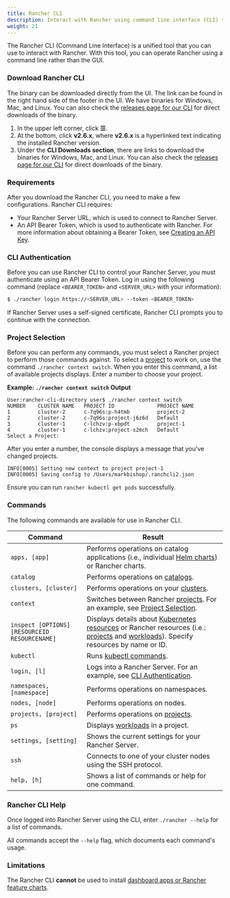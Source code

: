 ```yaml
---
title: Rancher CLI
description: Interact with Rancher using command line interface (CLI) tools from your workstation.
weight: 21
---
```


The Rancher CLI (Command Line Interface) is a unified tool that you can use to interact with Rancher. With this tool, you can operate Rancher using a command line rather than the GUI.

### Download Rancher CLI

The binary can be downloaded directly from the UI. The link can be found in the right hand side of the footer in the UI. We have binaries for Windows, Mac, and Linux. You can also check the [releases page for our CLI](https://github.com/rancher/cli) for direct downloads of the binary.

1. In the upper left corner, click **☰**.
1. At the bottom, click **v2.6.x**, where **v2.6.x** is a hyperlinked text indicating the installed Rancher version.
1. Under the **CLI Downloads section**, there are links to download the binaries for Windows, Mac, and Linux. You can also check the [releases page for our CLI](https://github.com/rancher/cli) for direct downloads of the binary.

### Requirements

After you download the Rancher CLI, you need to make a few configurations. Rancher CLI requires:

- Your Rancher Server URL, which is used to connect to Rancher Server.
- An API Bearer Token, which is used to authenticate with Rancher. For more information about obtaining a Bearer Token, see [Creating an API Key](../user-settings/api-keys.md).

### CLI Authentication

Before you can use Rancher CLI to control your Rancher Server, you must authenticate using an API Bearer Token. Log in using the following command (replace `<BEARER_TOKEN>` and `<SERVER_URL>` with your information):

```bash
$ ./rancher login https://<SERVER_URL> --token <BEARER_TOKEN>
```

If Rancher Server uses a self-signed certificate, Rancher CLI prompts you to continue with the connection.

### Project Selection

Before you can perform any commands, you must select a Rancher project to perform those commands against. To select a [project](../../how-to-guides/advanced-user-guides/manage-clusters/projects-and-namespaces.md) to work on, use the command `./rancher context switch`. When you enter this command, a list of available projects displays. Enter a number to choose your project.

**Example: `./rancher context switch` Output**
```
User:rancher-cli-directory user$ ./rancher context switch
NUMBER    CLUSTER NAME   PROJECT ID              PROJECT NAME
1         cluster-2      c-7q96s:p-h4tmb         project-2
2         cluster-2      c-7q96s:project-j6z6d   Default
3         cluster-1      c-lchzv:p-xbpdt         project-1
4         cluster-1      c-lchzv:project-s2mch   Default
Select a Project:
```

After you enter a number, the console displays a message that you've changed projects.

```
INFO[0005] Setting new context to project project-1
INFO[0005] Saving config to /Users/markbishop/.ranchcli2.json
```

Ensure you can run `rancher kubectl get pods` successfully.

### Commands

The following commands are available for use in Rancher CLI.

| Command  | Result  |
|---|---|
| `apps, [app]`  | Performs operations on catalog applications (i.e., individual [Helm charts](https://docs.helm.sh/developing_charts/)) or Rancher charts.  |
| `catalog`  | Performs operations on [catalogs](../../pages-for-subheaders/helm-charts-in-rancher.md).  |
| `clusters, [cluster]`  | Performs operations on your [clusters](../../pages-for-subheaders/kubernetes-clusters-in-rancher-setup.md).  |
| `context`  | Switches between Rancher [projects](../../how-to-guides/advanced-user-guides/manage-clusters/projects-and-namespaces.md). For an example, see [Project Selection](#project-selection).  |
| `inspect [OPTIONS] [RESOURCEID RESOURCENAME]`  | Displays details about [Kubernetes resources](https://kubernetes.io/docs/reference/kubectl/cheatsheet/#resource-types) or Rancher resources (i.e.: [projects](../../how-to-guides/advanced-user-guides/manage-clusters/projects-and-namespaces.md) and [workloads](../../pages-for-subheaders/workloads-and-pods.md)). Specify resources by name or ID.  |
| `kubectl`  |Runs [kubectl commands](https://kubernetes.io/docs/reference/kubectl/overview/#operations).   |
| `login, [l]`  | Logs into a Rancher Server. For an example, see [CLI Authentication](#cli-authentication).  |
| `namespaces, [namespace]`  |Performs operations on namespaces.   |
| `nodes, [node]`  |Performs operations on nodes.   |
| `projects, [project]`  | Performs operations on [projects](../../how-to-guides/advanced-user-guides/manage-clusters/projects-and-namespaces.md).  |
| `ps`  | Displays [workloads](../../pages-for-subheaders/workloads-and-pods.md) in a project.  |
| `settings, [setting]`  | Shows the current settings for your Rancher Server.  |
| `ssh`  | Connects to one of your cluster nodes using the SSH protocol.  |
| `help, [h]`  | Shows a list of commands or help for one command.  |


### Rancher CLI Help

Once logged into Rancher Server using the CLI, enter `./rancher --help` for a list of commands.

All commands accept the `--help` flag, which documents each command's usage.

### Limitations

The Rancher CLI **cannot** be used to install [dashboard apps or Rancher feature charts](../../pages-for-subheaders/helm-charts-in-rancher.md).
